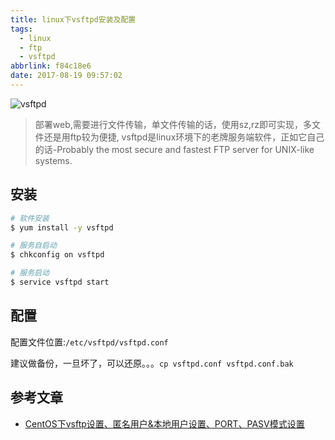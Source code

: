 ```yaml
---
title: linux下vsftpd安装及配置
tags:
  - linux
  - ftp
  - vsftpd
abbrlink: f84c18e6
date: 2017-08-19 09:57:02
---
```

![vsftpd](https://static.1991421.cn/blog/2017-08-26-082519.jpg)

> 部署web,需要进行文件传输，单文件传输的话，使用sz,rz即可实现，多文件还是用ftp较为便捷,
vsftpd是linux环境下的老牌服务端软件，正如它自己的话-Probably the most secure and fastest FTP server for UNIX-like systems.

## 安装

```bash
# 软件安装
$ yum install -y vsftpd

# 服务自启动
$ chkconfig on vsftpd

# 服务启动
$ service vsftpd start

```

## 配置
配置文件位置:`/etc/vsftpd/vsftpd.conf`

建议做备份，一旦坏了，可以还原。。。`cp vsftpd.conf vsftpd.conf.bak`

## 参考文章
+ [CentOS下vsftp设置、匿名用户&本地用户设置、PORT、PASV模式设置](http://desert3.iteye.com/blog/1685734)


